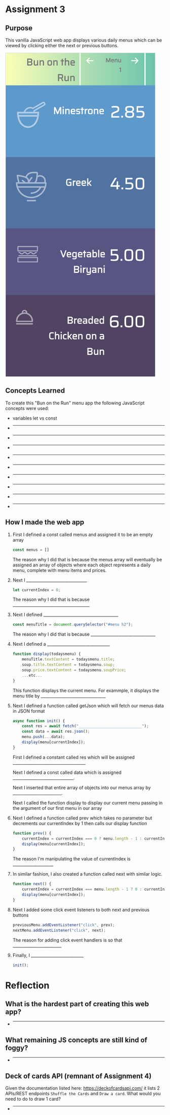 # Assignment 3

## Purpose

This vanilla JavaScript web app displays various daily menus which can be viewed by clicking either the next or previous buttons.  

![Image of app](app.JPG)

## Concepts Learned

To create this "Bun on the Run" menu app the following JavaScript concepts were used:
- variables let vs const
- _______________
- _______________
- _______________
- _______________
- _______________
- _______________
- _______________
- _______________
- _______________

## How I made the web app

1. First I defined a const called menus and assigned it to be an empty array
    ```js
    const menus = []
    ```
    The reason why I did that is because the menus array will eventually be assigned an array of objects where each object represents a daily menu, complete with menu items and prices.

1. Next I ______________________________
    ```js
    let currentIndex = 0;
    ```
    The reason why I did that is because ______________________________________


1. Next I defined _____________________________________
    ```js
    const menuTitle = document.querySelector("#menu h2");
    ```
    The reason why I did that is because ________________________________

1. Next I defined a _______________________________
    ```js
    function display(todaysmenu) {
        menuTitle.textContent = todaysmenu.title;
        soup.title.textContent = todaysmenu.soup;
        soup.price.textContent = todaysmenu.soupPrice;
        ...etc...
    }
    ```
    This function displays the current menu.  For exammple, it displays the menu title by ________________________________

1. Next I defined a function called getJson which will fetch our menus data in JSON format
    ```js
    async function init() {
        const res = await fetch("____________________________");
        const data = await res.json();
        menu.push(...data);
        display(menu[currentIndex]);
    }
    ```
    First I defined a constant called res which will be assigned ____________________________________

    Next I defined a const called data which is assigned ______________________________.

    Next I inserted that entire array of objects into our menus array by ________________________.  

    Next I called the function display to display our current menu passing in the argument of our first menu in our array

1.  Next I defined a function called prev which takes no parameter but decrements our currentIndex by 1 then calls our display function
    ```js
    function prev() {
        currentIndex = currentIndex === 0 ? menu.length - 1 : currentIndex - 1;
        display(menu[currentIndex]);
    }
    ```
    The reason I'm manipulating the value of currentIndex is ____________________

1.  In similar fashion, I also created a function called next with similar logic.
    ```js
    function next() {
        currentIndex = currentIndex === menu.length - 1 ? 0 : currentIndex + 1;
        display(menu[currentIndex]);
    }
    ```

1.  Next I added some click event listeners to both next and previous buttons
    ```js
    previousMenu.addEventListener("click", prev);
    nextMenu.addEventListener("click", next);
    ```
    The reason for adding click event handlers is so that ________________________

1.  Finally, I __________________________
    ```js
    init();
    ```

# Reflection
## What is the hardest part of creating this web app?
- _________________________________

## What remaining JS concepts are still kind of foggy?
- ______________________________________

## Deck of cards API (remnant of Assignment 4)
Given the documentation listed here: https://deckofcardsapi.com/ it lists 2 APIs/REST endpoints `Shuffle the Cards` and `Draw a card`.  What would you need to do to draw 1 card?
- ________________________________________
